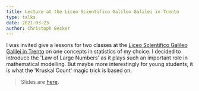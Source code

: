 ```yaml
---
title: Lecture at the Liceo Scientifico Galileo Galilei in Trento
type: talks
date: 2021-03-23
author: Christoph Becker
---
```


I was invited give a lessons for two classes at the [Liceo Scientifico Galileo Galilei in Trento](https://www.lsgalilei.org) on one concepts in statistics of my choice. I decided to introduce the 'Law of Large Numbers' as it plays such an important role in mathematical modelling. But maybe more interestingly for young students, it is what the 'Kruskal Count' magic trick is based on.

> Slides are [here](/assets/others/LiceoScientificoGalileoGalilei_for_public.pdf).
